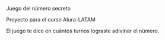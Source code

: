 Juego del número secreto

Proyecto para el curso Alura-LATAM

El juego te dice en cuántos turnos lograste adivinar el número.
